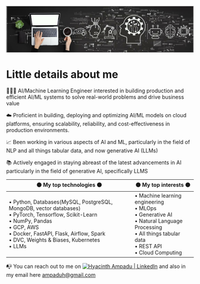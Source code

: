 ![alt_text](https://github.com/JoAmps/Classical-Machine-Learning-Folder/blob/main/Screenshot%202023-02-02%20at%208.41.34%20PM.png)

# Little details about me 

👨🏾‍💻 AI/Machine Learning Engineer interested in building production and efficient AI/ML systems to solve real-world problems and drive business value

☁️  Proficient in building, deploying and optimizing AI/ML models on cloud platforms, ensuring scalability, reliability, and cost-effectiveness in production environments.

📈 Been working in various aspects of AI and ML, particularly in the field of NLP and all things tabular data, and now generative AI (LLMs)

📚 Actively engaged in staying abreast of the latest advancements in AI particularly in the field of generative AI, specifically LLMS



| ⚫️ My **top** technologies ⚫️     |     ⚫️ My **top** interests ⚫️ |
|---------------|--------------|
| • Python, Databases(MySQL, PostgreSQL, MongoDB, vector databases) <br/> • PyTorch, Tensorflow,  Scikit-Learn <br/> • NumPy, Pandas <br/> • GCP, AWS <br/> • Docker, FastAPI, Flask, Airflow, Spark <br/> • DVC, Weights & Biases, Kubernetes <br/> • LLMs | • Machine learning engineering <br/>  • MLOps <br/> • Generative AI <br/> • Natural Language Processing <br/> • All things tabular data <br/> • REST API <br/> • Cloud Computing <br/>|


📭 You can reach out to me on <a href="https://www.linkedin.com/in/hyacinth-ampadu/"><img align="!" src="https://raw.githubusercontent.com/yushi1007/yushi1007/main/images/linkedin.svg" alt="Hyacinth Ampadu | LinkedIn" width="21px"/></a> and also in my email here  ampaduh@gmail.com




